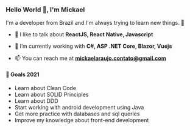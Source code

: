 <!--
**MickaelAraujs/MickaelAraujs** is a ✨ _special_ ✨ repository because its `README.md` (this file) appears on your GitHub profile.

Here are some ideas to get you started:

- 🔭 I’m currently working on ...
- 🌱 I’m currently learning ...
- 👯 I’m looking to collaborate on ...
- 🤔 I’m looking for help with ...
- 💬 Ask me about ...
- 📫 How to reach me: ...
- 😄 Pronouns: ...
- ⚡ Fun fact: ...
-->

<h3>Hello World 👋, I'm Mickael</h3>

<p>I'm a developer from Brazil and I'm always trying to learn new things. 🚀</p>

- 💬 I like to talk about **ReactJS, React Native, Javascript**

- 🔭 I’m currently working with **C#, ASP .NET Core, Blazor, Vuejs**

- 📫 You can reach me at **mickaelaraujo.contato@gmail.com**

<h4>🎯 Goals 2021</h4>

- Learn about Clean Code
- Learn about SOLID Principles
- Learn about DDD
- Start working with android development using Java
- Get more practice with databases and sql queries
- Improve my knowledge about front-end development 
